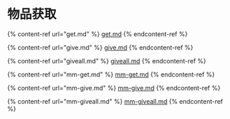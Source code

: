 # 物品获取

{% content-ref url="get.md" %}
[get.md](get.md)
{% endcontent-ref %}

{% content-ref url="give.md" %}
[give.md](give.md)
{% endcontent-ref %}

{% content-ref url="giveall.md" %}
[giveall.md](giveall.md)
{% endcontent-ref %}

{% content-ref url="mm-get.md" %}
[mm-get.md](mm-get.md)
{% endcontent-ref %}

{% content-ref url="mm-give.md" %}
[mm-give.md](mm-give.md)
{% endcontent-ref %}

{% content-ref url="mm-giveall.md" %}
[mm-giveall.md](mm-giveall.md)
{% endcontent-ref %}
